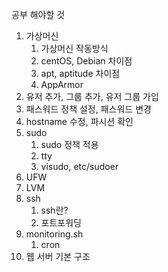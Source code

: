 공부 해야할 것
1. 가상머신
	1. 가상머신 작동방식
	2. centOS, Debian 차이점
	3. apt, aptitude 차이점
	4. AppArmor
2. 유저 추가, 그룹 추가, 유저 그룹 가입
3. 패스워드 정책 설정, 패스워드 변경
4. hostname 수정, 파시션 확인
5. sudo
	1. sudo 정책 적용
	2. tty
	3. visudo, etc/sudoer
6. UFW
7. LVM
9. ssh
	1. ssh란?
	2. 포트포워딩
10. monitoring.sh
	1. cron
11. 웹 서버 기본 구조
